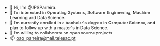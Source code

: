 - 👋 Hi, I’m @JPSParreira.
- 💞️ I’m interested in Operating Systems, Software Engineering, Machine Learning and Data Science.
- 🌱 I’m currently enrolled in a bachelor's degree in Computer Science, and plan to follow up with a master's in Data Science.
- 👀 I’m willing to collaborate on open source projects.
- 📫 joao_parreira@mail.telepac.pt

<!---
JPParreira76/JPParreira76 is a ✨ special ✨ repository because its `README.md` (this file) appears on your GitHub profile.
You can click the Preview link to take a look at your changes.
--->
